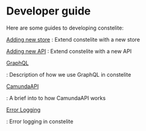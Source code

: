 # Developer guide


Here are some guides to developing constelite:

[Adding new store](new_store.md)
:   Extend constelite with a new store

[Adding new API](new_api.md)
:   Extend constelite with a new API

[GraphQL](graphql.md)

:   Description of how we use GraphQL in constelite

[CamundaAPI](camunda_api.md)

:   A brief into to how CamundaAPI works

[Error Logging](error_logging.md)

:   Error logging in constelite